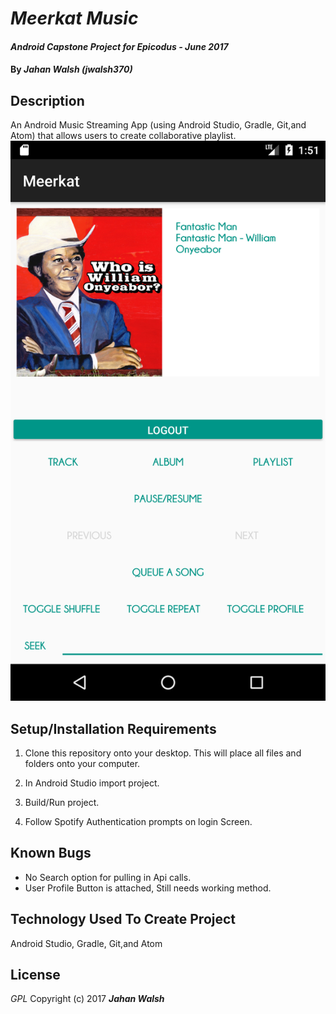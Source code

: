 # _Meerkat Music_

#### _Android Capstone Project for Epicodus - June 2017_

#### By _**Jahan Walsh (jwalsh370)**_

## Description
An Android Music Streaming App (using Android Studio, Gradle, Git,and Atom) that allows users to create collaborative playlist.
![Alt text](/app/src/main/res/drawable/screenshot.jpg?raw=true)

## Setup/Installation Requirements

1. Clone this repository onto your desktop. This will place  all files and folders onto your computer.

2. In Android Studio import project.

3. Build/Run project.

4. Follow Spotify Authentication prompts on login Screen.

## Known Bugs
* No Search option for pulling in Api calls.
* User Profile Button is attached, Still needs working method.


## Technology Used To Create Project
Android Studio, Gradle, Git,and Atom


## License
*GPL*
Copyright (c) 2017 **_Jahan Walsh_**